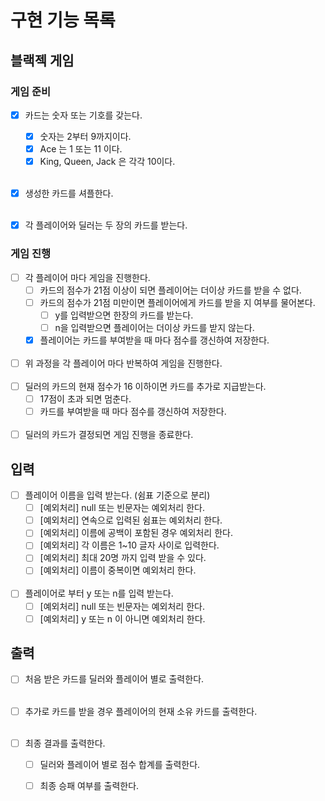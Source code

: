 # 구현 기능 목록

## 블랙젝 게임

### 게임 준비 

- [x] 카드는 숫자 또는 기호를 갖는다.
  - [x] 숫자는 2부터 9까지이다.
  - [x] Ace 는 1 또는 11 이다.
  - [x] King, Queen, Jack 은 각각 10이다.<br><br>

- [x] 생성한 카드를 셔플한다.<br><br>

- [x] 각 플레이어와 딜러는 두 장의 카드를 받는다.

### 게임 진행

- [ ] 각 플레이어 마다 게임을 진행한다.
  - [ ] 카드의 점수가 21점 이상이 되면 플레이어는 더이상 카드를 받을 수 없다.
  - [ ] 카드의 점수가 21점 미만이면 플레이어에게 카드를 받을 지 여부를 물어본다.
    - [ ] y를 입력받으면 한장의 카드를 받는다.
    - [ ] n을 입력받으면 플레이어는 더이상 카드를 받지 않는다.
  - [x] 플레이어는 카드를 부여받을 때 마다 점수를 갱신하여 저장한다.<br><br>

- [ ] 위 과정을 각 플레이어 마다 반복하여 게임을 진행한다.<br><br>
- [ ] 딜러의 카드의 현재 점수가 16 이하이면 카드를 추가로 지급받는다.
  - [ ] 17점이 초과 되면 멈춘다.
  - [ ] 카드를 부여받을 때 마다 점수를 갱신하여 저장한다.<br><br>
  
- [ ] 딜러의 카드가 결정되면 게임 진행을 종료한다.

## 입력

- [ ] 플레이어 이름을 입력 받는다. (쉼표 기준으로 분리)
  - [ ] [예외처리] null 또는 빈문자는 예외처리 한다.
  - [ ] [예외처리] 연속으로 입력된 쉼표는 예외처리 한다.
  - [ ] [예외처리] 이름에 공백이 포함된 경우 예외처리 한다.
  - [ ] [예외처리] 각 이름은 1~10 글자 사이로 입력한다.
  - [ ] [예외처리] 최대 20명 까지 입력 받을 수 있다.
  - [ ] [예외처리] 이름이 중복이면 예외처리 한다.<br><br>
  
- [ ] 플레이어로 부터 y 또는 n를 입력 받는다.
  - [ ] [예외처리] null 또는 빈문자는 예외처리 한다.
  - [ ] [예외처리] y 또는 n 이 아니면 예외처리 한다.

## 출력

- [ ] 처음 받은 카드를 딜러와 플레이어 별로 출력한다.<br><br>

- [ ] 추가로 카드를 받을 경우 플레이어의 현재 소유 카드를 출력한다.<br><br>

- [ ] 최종 결과를 출력한다.
  - [ ] 딜러와 플레이어 별로 점수 합계를 출력한다.
  - [ ] 최종 승패 여부를 출력한다.
  
  

